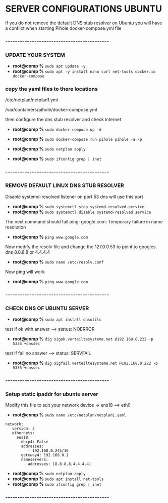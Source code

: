 # SERVER CONFIGURATIONS UBUNTU
If you do not remove the default DNS stub resolver on Ubuntu you will have a conflict when starting Pihole docker-compose.yml file

### -------------------------------------------
### UPDATE YOUR SYSTEM
- **root@comp %** ```sudo apt update -y```
- **root@comp %** ```sudo apt -y install nano curl net-tools docker.io docker-compose```

### copy the yaml files to there locations

/etc/netplan/netplan1.yml

/var/containers/pihole/docker-compose.yml

then configure the dns stub resolver and check internet

- **root@comp %** ```sudo docker-compose up -d```
- **root@comp %** ```sudo docker-compose run pihole pihole -a -p```

- **root@comp %** ```sudo netplan apply```
- **root@comp %** ```sudo ifconfig grep | inet```


### -------------------------------------------
### REMOVE DEFAULT LINUX DNS STUB RESOLVER

Disable systemd-resolved listener on port 53 dns will use this port
- **root@comp %** ```sudo systemctl stop systemd-resolved.service```
- **root@comp %** ```sudo systemctl disable systemd-resolved.service```

The next command should fail ping: google.com: Temporary failure in name resolution
- **root@comp %** ```ping www.google.com```

Now modify the resolv file and change the 127.0.0.53 to point to googles dns 8.8.8.8 or 4.4.4.4
- **root@comp %** ```sudo nano /etc/resolv.conf```

Now ping will work
- **root@comp %** ```ping www.google.com```

### -------------------------------------------
### CHECK DNS OF UBUNTU SERVER

- **root@comp %** ```sudo apt install dnsutils```

test if ok with answer --> status: NOERROR
- **root@comp %** ```dig sigok.verteiltesysteme.net @192.168.0.222 -p 5335 +dnssec```

test if fail no answer --> status: SERVFAIL
- **root@comp %** ```dig sigfail.verteiltesysteme.net @192.168.0.222 -p 5335 +dnssec```


### -------------------------------------------
### Setup static ipaddr for ubuntu server

Modify this file to suit your network device -> ens18 ==> eth0

- **root@comp %** ```sudo nano /etc/netplan/netplan1.yaml```

```
network:
   version: 2
   ethernets:
     ens18:
       dhcp4: False
       addresses:
          - 192.168.0.245/16
       gateway4: 192.168.0.1
       nameservers:
          addresses: [8.8.8.8,4.4.4.4]
```

- **root@comp %** ```sudo netplan apply```
- **root@comp %** ```sudo apt install net-tools```
- **root@comp %** ```sudo ifconfig grep | inet```

### -------------------------------------------




